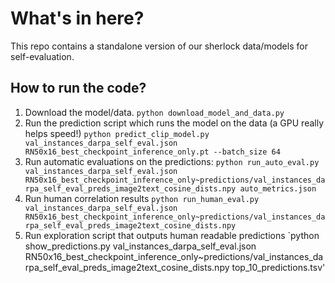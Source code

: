 # What's in here?

This repo contains a standalone version of our sherlock data/models for self-evaluation.

## How to run the code?

1. Download the model/data. `python download_model_and_data.py`
2. Run the prediction script which runs the model on the data (a GPU really helps speed!) `python predict_clip_model.py val_instances_darpa_self_eval.json RN50x16_best_checkpoint_inference_only.pt --batch_size 64`
3. Run automatic evaluations on the predictions: `python run_auto_eval.py val_instances_darpa_self_eval.json RN50x16_best_checkpoint_inference_only~predictions/val_instances_darpa_self_eval_preds_image2text_cosine_dists.npy auto_metrics.json`
4. Run human correlation results `python run_human_eval.py val_instances_darpa_self_eval.json RN50x16_best_checkpoint_inference_only~predictions/val_instances_darpa_self_eval_preds_image2text_cosine_dists.npy`
5. Run exploration script that outputs human readable predictions `python show_predictions.py val_instances_darpa_self_eval.json RN50x16_best_checkpoint_inference_only~predictions/val_instances_darpa_self_eval_preds_image2text_cosine_dists.npy top_10_predictions.tsv'